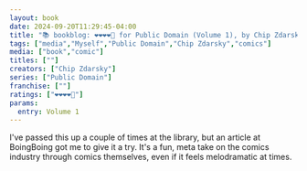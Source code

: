 ```yaml
---
layout: book
date: 2024-09-20T11:29:45-04:00
title: "📚 bookblog: ❤️❤️❤️❤️🖤 for Public Domain (Volume 1), by Chip Zdarsky"
tags: ["media","Myself","Public Domain","Chip Zdarsky","comics"]
media: ["book","comic"]
titles: [""]
creators: ["Chip Zdarsky"]
series: ["Public Domain"]
franchise: [""]
ratings: ["❤️❤️❤️❤️🖤"]
params:
  entry: Volume 1
---
```


I've passed this up a couple of times at the library, but an article at BoingBoing got me to give it a try. It's a fun, meta take on the comics industry through comics themselves, even if it feels melodramatic at times.
